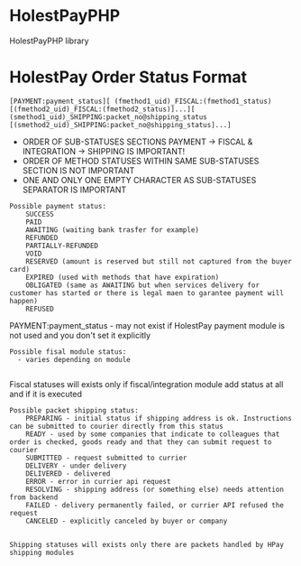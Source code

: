 # HolestPayPHP
 HolestPayPHP library

# HolestPay Order Status Format

```shell
[PAYMENT:payment_status][ (fmethod1_uid)_FISCAL:(fmethod1_status) [(fmethod2_uid)_FISCAL:(fmethod2_status)]...][ (smethod1_uid)_SHIPPING:packet_no@shipping_status [(smethod2_uid)_SHIPPING:packet_no@shipping_status]...]
```

* ORDER OF SUB-STATUSES SECTIONS PAYMENT -> FISCAL & INTEGRATION  ->  SHIPPING IS IMPORTANT! 
* ORDER OF METHOD STATUSES WITHIN SAME SUB-STATUSES SECTION IS NOT IMPORTANT
* ONE AND ONLY ONE EMPTY CHARACTER AS SUB-STATUSES SEPARATOR IS IMPORTANT 

```shell
Possible payment status:
    SUCCESS
    PAID
    AWAITING (waiting bank trasfer for example)
    REFUNDED
    PARTIALLY-REFUNDED
    VOID
    RESERVED (amount is reserved but still not captured from the buyer card)
    EXPIRED (used with methods that have expiration)
    OBLIGATED (same as AWAITING but when services delivery for customer has started or there is legal maen to garantee payment will happen)
    REFUSED
```
 PAYMENT:payment_status - may not exist if HolestPay payment module is not used and you don't set it explicitly     

```shell
Possible fisal module status:
  - varies depending on module
    
```
Fiscal statuses will exists only if fiscal/integration module add status at all and if it is executed

```shell
Possible packet shipping status: 
    PREPARING - initial status if shipping address is ok. Instructions can be submitted to courier directly from this status
    READY - used by some companies that indicate to colleagues that order is checked, goods ready and that they can submit request to courier
    SUBMITTED - request submitted to currier
    DELIVERY - under delivery
    DELIVERED - delivered
    ERROR - error in currier api request
    RESOLVING - shipping address (or something else) needs attention from backend
    FAILED - delivery permanently failed, or currier API refused the request
    CANCELED - explicitly canceled by buyer or company
    
```
    Shipping statuses will exists only there are packets handled by HPay shipping modules